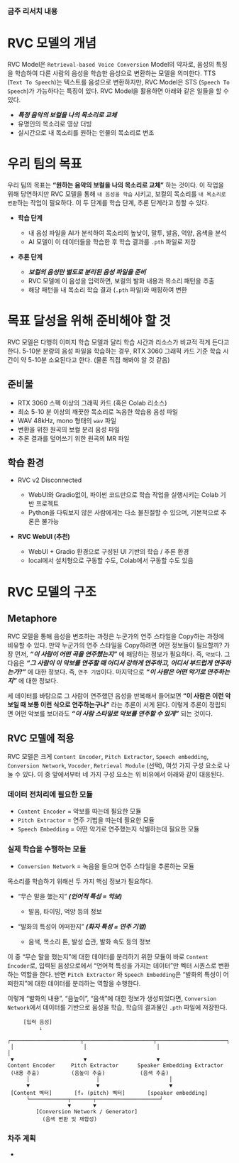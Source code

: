 ### 금주 리서치 내용

# RVC 모델의 개념

RVC Model은 `Retrieval-based Voice Conversion` Model의 약자로, 음성의 특징을 학습하여 다른 사람의 음성을 학습한 음성으로 변환하는 모델을 의미한다. TTS (`Text To Speech`)는 텍스트를 음성으로 변환하지만, RVC Model은 STS (`Speech To Speech`)가 가능하다는 특징이 있다. RVC Model을 활용하면 아래와 같은 일들을 할 수 있다.

- ***특정 음악의 보컬을 나의 목소리로 교체***
- 유명인의 목소리로 영상 더빙
- 실시간으로 내 목소리를 원하는 인물의 목소리로 변조

# 우리 팀의 목표

우리 팀의 목표는 **“원하는 음악의 보컬을 나의 목소리로 교체”** 하는 것이다. 이 작업을 위해 당연하지만 RVC 모델을 통해 `내 음성을 학습` 시키고, 보컬의 목소리를 `내 목소리로 변환`하는 작업이 필요하다. 이 두 단계를 학습 단계, 추론 단계라고 칭할 수 있다.

- **학습 단계**
    - 내 음성 파일을 AI가 분석하여 목소리의 높낮이, 말투, 발음, 억양, 음색을 분석
    - AI 모델이 이 데이터들을 학습한 후 학습 결과를 `.pth` 파일로 저장

- **추론 단계**
    - ***보컬의 음성만 별도로 분리된 음성 파일을 준비***
    - RVC 모델에 이 음성을 입력하면, 보컬의 발화 내용과 목소리 패턴을 추출
    - 해당 패턴을 내 목소리 학습 결과 (`.pth` 파일)와 매핑하여 변환

# 목표 달성을 위해 준비해야 할 것

RVC 모델은 다행히 이미지 학습 모델과 달리 학습 시간과 리소스가 비교적 적게 든다고 한다. 5-10분 분량의 음성 파일을 학습하는 경우, RTX 3060 그래픽 카드 기준 학습 시간이 약 5-10분 소요된다고 한다. (물론 직접 해봐야 알 것 같음)

## 준비물

- RTX 3060 스펙 이상의 그래픽 카드 (혹은 Colab 리소스)
- 최소 5-10 분 이상의 깨끗한 목소리로 녹음한 학습용 음성 파일
- WAV 48kHz, mono 형태의 `wav` 파일
- 변환을 위한 원곡의 보컬 분리 음성 파일
- 추론 결과를 덮어쓰기 위한 원곡의 MR 파일

## 학습 환경

- RVC v2 Disconnected
    - WebUI와 Gradio없이, 파이썬 코드만으로 학습 작업을 실행시키는 Colab 기반 프로젝트
    - Python을 다뤄보지 않은 사람에게는 다소 불친절할 수 있으며, 기본적으로 추론은 불가능

- **RVC WebUI (추천)**
    - WebUI + Gradio 환경으로 구성된 UI 기반의 학습 / 추론 환경
    - local에서 설치형으로 구동할 수도, Colab에서 구동할 수도 있음

# RVC 모델의 구조

## Metaphore

RVC 모델을 통해 음성을 변조하는 과정은 누군가의 연주 스타일을 Copy하는 과정에 비유할 수 있다. 만약 누군가의 연주 스타일을 Copy하려면 어떤 정보들이 필요할까? 가장 먼저, ***“이 사람이 어떤 곡을 연주했는지”*** 에 해당하는 정보가 필요하다. 즉, `악보`다. 그 다음은 ***“그 사람이 이 악보를 연주할 때 어디서 강하게 연주하고, 어디서 부드럽게 연주하는가?”*** 에 대한 정보다. 즉, `연주 기법`이다. 마지막으로 ***“이 사람은 어떤 악기로 연주하는지”*** 에 대한 정보다.

세 데이터를 바탕으로 그 사람이 연주했던 음성을 반복해서 들어보면 **“이 사람은 이런 악보일 때 보통 이런 식으로 연주하는구나”** 라는 추론이 서게 된다. 이렇게 추론이 정립되면 어떤 악보를 보더라도 ***“이 사람 스타일로 악보를 연주할 수 있게”*** 되는 것이다.

## RVC 모델에 적용

RVC 모델은 크게 `Content Encoder`, `Pitch Extractor`, `Speech embedding`, `Conversion Network`, `Vocoder`, `Retrieval Module` (선택), 여섯 가지 구성 요소로 나눌 수 있다. 이 중 앞에서부터 네 가지 구성 요소는 위 비유에서 아래와 같이 대응된다.

### 데이터 전처리에 필요한 모듈

- `Content Encoder` = 악보를 따는데 필요한 모듈
- `Pitch Extractor` = 연주 기법을 따는데 필요한 모듈
- `Speech Embedding` = 어떤 악기로 연주했는지 식별하는데 필요한 모듈

### 실제 학습을 수행하는 모듈

- `Conversion Network` = 녹음을 들으며 연주 스타일을 추론하는 모듈

목소리를 학습하기 위해선 두 가지 핵심 정보가 필요하다.

- “무슨 말을 했는지” ***(언어적 특성 = 악보)***
    - 발음, 타이밍, 억양 등의 정보

- “발화의 특성이 어떠한지” ***(화자 특성 = 연주 기법)***
    - 음색, 목소리 톤, 발성 습관, 발화 속도 등의 정보

이 중 “무슨 말을 했는지”에 대한 데이터를 분리하기 위한 모듈이 바로 `Content Encoder`로, 입력된 음성으로에서 “언어적 특성을 가지는 데이터”만 벡터 시퀀스로 변환하는 역할을 한다. 반면 `Pitch Extractor` 와 `Speech Embedding`은 “발화의 특성이 어떠한지”에 대한 데이터를 분리하는 역할을 수행한다.

이렇게 “발화의 내용”, “음높이”, “음색”에 대한 정보가 생성되었다면, `Conversion Network`에서 데이터를 기반으로 음성을 학습, 학습의 결과물인 `.pth` 파일에 저장한다.

```
     [입력 음성]
          ↓
 ┌──────────────────────┬──────────────────────┬──────────────────────┐
 │                      │                      │                      │
 ▼                      ▼                      ▼                      
Content Encoder     Pitch Extractor      Speaker Embedding Extractor
 (내용 추출)          (음높이 추출)           (음색 추출)
      │                     │                      │
      ▼                     ▼                      ▼
 [Content 벡터]       [f₀ (pitch) 벡터]       [speaker embedding]
      └────────────┬───────┬────────────────────┘
                   ▼       ▼
         [Conversion Network / Generator]
           (음색 변환 및 재합성)
```

### 차주 계획

-
